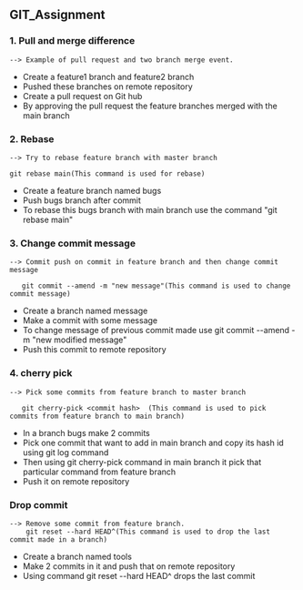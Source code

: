 ## GIT_Assignment

### 1. Pull and merge difference
    --> Example of pull request and two branch merge event.
- Create a feature1 branch and feature2 branch
- Pushed these branches on remote repository
- Create a pull request on Git hub
- By approving the pull request the feature branches merged with the main branch
### 2.  Rebase
    --> Try to rebase feature branch with master branch 

    git rebase main(This command is used for rebase)

- Create a feature branch named bugs
- Push bugs branch after commit
- To rebase this bugs branch with main branch use the command "git rebase main"

### 3. Change commit message

    --> Commit push on commit in feature branch and then change commit message

       git commit --amend -m "new message"(This command is used to change commit message)

- Create a branch named message 
- Make a commit with some message
- To change message of previous commit made use git commit --amend -m "new modified message"
- Push this commit to remote repository

### 4. cherry pick

    --> Pick some commits from feature branch to master branch 

       git cherry-pick <commit hash>  (This command is used to pick commits from feature branch to main branch)
  
- In a branch bugs make 2 commits 
- Pick one commit that want to add in main branch and copy its hash id using git log command
- Then using git cherry-pick <commit hash> command in main branch it pick that particular command from feature branch
- Push it on remote repository

### Drop commit

    --> Remove some commit from feature branch.
        git reset --hard HEAD^(This command is used to drop the last commit made in a branch) 
- Create a branch named tools
- Make 2 commits in it and push that on remote repository
- Using command git reset --hard HEAD^ drops the last commit     
